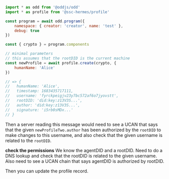 ```js
import * as odd from '@oddjs/odd'
import * as profile from '@ssc-hermes/profile'

const program = await odd.program({
    namespace: { creator: 'creator', name: 'test' },
    debug: true
})

const { crypto } = program.components

// minimal parameters
// this assumes that the rootDID is the current machine
const newProfile = await profile.create(crypto, {
    humanName: 'Alice'
})

// => {
//   humanName: 'Alice',
//   timestamp: 1683435717111,
//   username: 'fyrckpeigjv23y7bc572af6o7jyovstt',
//   rootDID: 'did:key:z13V3S...',
//   author: 'did:key:z13V3S...',
//   signature: 'i5rb0sMDx...'
// }
```

Then a server reading this message would need to see a UCAN that says that
the given `newProfileTwo.author` has been authorized by the `rootDID`
to make changes to this username, and also check that the given username is
related to the `rootDID`.

__check the permissions__
We know the agentDID and a rootDID. Need to do a DNS lookup and check that the rootDID is related to the given username. Also need to see a UCAN chain that says agentDID is authorized by rootDID.

Then you can update the profile record.
